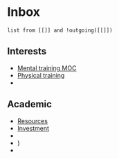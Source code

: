 
# Inbox
```dataview
list from [[]] and !outgoing([[]])
```
## Interests

- [Mental training MOC](Mental%20training%20MOC.md)
- [Physical training](Physical%20training.md)
- 

## Academic
- [Resources](Resources.md)
- [Investment](Investment.md)
- 
- )
- 
